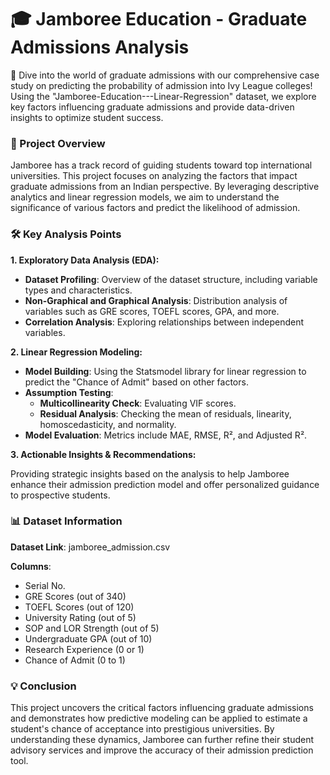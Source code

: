 # 🎓 Jamboree Education - Graduate Admissions Analysis

🚀 Dive into the world of graduate admissions with our comprehensive case study on predicting the probability of admission into Ivy League colleges! Using the "Jamboree-Education---Linear-Regression" dataset, we explore key factors influencing graduate admissions and provide data-driven insights to optimize student success.

### 📄 Project Overview

Jamboree has a track record of guiding students toward top international universities. This project focuses on analyzing the factors that impact graduate admissions from an Indian perspective. By leveraging descriptive analytics and linear regression models, we aim to understand the significance of various factors and predict the likelihood of admission.

### 🛠️ Key Analysis Points

**1. Exploratory Data Analysis (EDA):**

- **Dataset Profiling**: Overview of the dataset structure, including variable types and characteristics.
- **Non-Graphical and Graphical Analysis**: Distribution analysis of variables such as GRE scores, TOEFL scores, GPA, and more.
- **Correlation Analysis**: Exploring relationships between independent variables.

**2. Linear Regression Modeling:**

- **Model Building**: Using the Statsmodel library for linear regression to predict the "Chance of Admit" based on other factors.
- **Assumption Testing**:
  - **Multicollinearity Check**: Evaluating VIF scores.
  - **Residual Analysis**: Checking the mean of residuals, linearity, homoscedasticity, and normality.
- **Model Evaluation**: Metrics include MAE, RMSE, R², and Adjusted R².

**3. Actionable Insights & Recommendations:**

Providing strategic insights based on the analysis to help Jamboree enhance their admission prediction model and offer personalized guidance to prospective students.

### 📊 Dataset Information

**Dataset Link**: jamboree_admission.csv

**Columns**:
- Serial No.
- GRE Scores (out of 340)
- TOEFL Scores (out of 120)
- University Rating (out of 5)
- SOP and LOR Strength (out of 5)
- Undergraduate GPA (out of 10)
- Research Experience (0 or 1)
- Chance of Admit (0 to 1)

### 💡 Conclusion

This project uncovers the critical factors influencing graduate admissions and demonstrates how predictive modeling can be applied to estimate a student's chance of acceptance into prestigious universities. By understanding these dynamics, Jamboree can further refine their student advisory services and improve the accuracy of their admission prediction tool.
